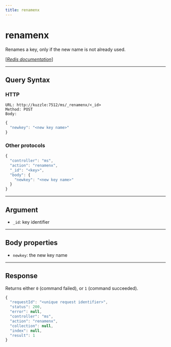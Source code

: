 ```yaml
---
title: renamenx
---
```


# renamenx

<SinceBadge version="1.0.0" />

Renames a key, only if the new name is not already used.

[[_Redis documentation_]](https://redis.io/commands/renamenx)

---

## Query Syntax

### HTTP

```http
URL: http://kuzzle:7512/ms/_renamenx/<_id>
Method: POST
Body:
```

```js
{
  "newkey": "<new key name>"
}
```

### Other protocols

```js
{
  "controller": "ms",
  "action": "renamenx",
  "_id": "<key>",
  "body": {
    "newkey": "<new key name>"
  }
}
```

---

## Argument

- `_id`: key identifier

---

## Body properties

- `newkey`: the new key name

---

## Response

Returns either `0` (command failed), or `1` (command succeeded).

```javascript
{
  "requestId": "<unique request identifier>",
  "status": 200,
  "error": null,
  "controller": "ms",
  "action": "renamenx",
  "collection": null,
  "index": null,
  "result": 1
}
```
